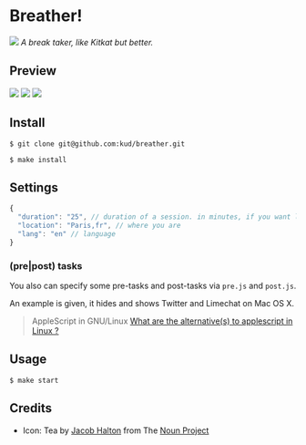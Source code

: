 # Breather!

<img src="https://raw.github.com/kud/breather/master/resources/icon.png"> _A break taker, like Kitkat but better._

## Preview

<img src="https://raw.github.com/kud/breather/master/resources/preview-cli.png">

<img src="https://raw.github.com/kud/breather/master/resources/preview-notifier.png">

<img src="https://raw.github.com/kud/breather/master/resources/preview-notifier2.png">

## Install

```
$ git clone git@github.com:kud/breather.git
```

```
$ make install
```

## Settings

```javascript
{
  "duration": "25", // duration of a session. in minutes, if you want less than a minute, use float like 0.5
  "location": "Paris,fr", // where you are
  "lang": "en" // language
}
```

### (pre|post) tasks

You also can specify some pre-tasks and post-tasks via ```pre.js``` and ```post.js```.

An example is given, it hides and shows Twitter and Limechat on Mac OS X.

> AppleScript in GNU/Linux [What are the alternative(s) to applescript in Linux ?](http://stackoverflow.com/questions/7642299/what-are-the-alternatives-to-applescript-in-linux-how-are-they-different)

## Usage

```
$ make start
```

## Credits

- Icon: Tea by <a href="http://thenounproject.com/jacob/">Jacob Halton</a> from The <a href="http://thenounproject.com/">Noun Project</a>

